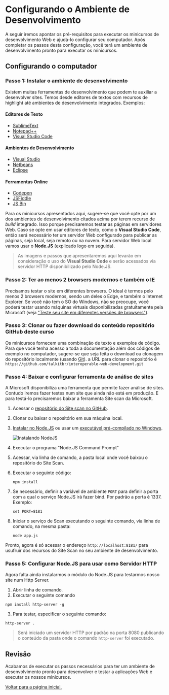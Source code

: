 Configurando o Ambiente de Desenvolvimento
========================================
A seguir iremos apontar os pré-requisitos para executar os minicursos de desenvolvimento Web e ajudá-lo configurar seu computador. Após completar os passos desta configuração, você terá um ambiente de desenvolvimento pronto para executar os minicursos.

Configurando o computador
-----------------------

### Passo 1: Instalar o ambiente de desenvolvimento
Existem muitas ferramentas de desenvolvimento que podem te auxiliar a desenvolver sites. Temos desde editores de textos com recursos de highlight até ambientes de desenvolvimento integrados. Exemplos:

#### Editores de Texto ####
- [SublimeText](http://www.sublimetext.com/download)
- [Notepad++](https://notepad-plus-plus.org/download/v6.8.3.html)
- [Visual Studio Code](https://code.visualstudio.com/)

#### Ambientes de Desenvolvimento ####
- [Visual Studio](https://www.visualstudio.com/)
- [Netbeans](https://netbeans.org/downloads/)
- [Eclipse](https://eclipse.org/downloads/)
   
#### Ferramentas Online ####
- [Codepen](http://codepen.io/)
- [JSFiddle](https://jsfiddle.net/)
- [JS Bin](http://jsbin.com/)

Para os minicursos apresentados aqui, sugere-se que você opte por um dos ambientes de desenvolvimento citados acima por terem recurso de *build* integrado. Isso porque precisaremos testar as páginas em servidores Web. Caso se opte em usar editores de texto, como o **Visual Studio Code**, então será necessário ter um servidor Web configurado para publicar as páginas, seja local, seja remoto ou na nuvem. Para servidor Web local vamos usar o **Node.JS** (explicado logo em seguida). 

> As imagens e passos que apresentaremos aqui levarão em consideração o uso do **Visual Studio Code** e serão acessados via servidor HTTP disponibilizado pelo Node.JS.   

### Passo 2: Ter ao menos 2 browsers modernos e também o IE 

Precisamos testar o site em diferentes browsers. O ideal é termos pelo menos 2 browsers modernos, sendo um deles o Edge, e também o Internet Explorer. Se você não tem o SO do Windows, não se preocupe, você poderá testar usando máquinas virtuais disponibilizadas gratuitamente pela Microsoft (veja ["Teste seu site em diferentes versões de browsers"](http://talkitbr.com/2015/09/01/teste-seu-site-em-diferentes-versoes-de-browsers/)).   
 
### Passo 3: Clonar ou fazer download do conteúdo repositório GitHub deste curso

Os minicursos fornecem uma combinação de texto e exemplos de código. Para que você tenha acesso a toda a documentação além dos códigos de exemplo no computador, sugere-se que seja feita o download ou clonagem do repositório localmente (usando [Git](http://git-scm.com/)). a URL para clonar o repositório é `https://github.com/talkitbr/interoperable-web-development.git`

### Passo 4: Baixar e configurar ferramenta de análise de sites

A Microsoft disponibiliza uma ferramenta que permite fazer análise de sites.
Contudo iremos fazer testes num site que ainda não está em produção. E para testá-lo precisaremos baixar a ferramenta Site scan da Microsoft.

1. Acessar o [repositório do Site scan no GitHub](https://github.com/MicrosoftEdge/static-code-scan).
2. Clonar ou baixar o repositório em sua máquina local.
3. [Instalar no Node.JS](https://github.com/joyent/node/wiki/Installation) ou usar um [executável pré-compilado no Windows](https://github.com/joyent/node/wiki/Installation#installing-on-windows).

	![Instalando NodeJS](./images/fig1_nodejs_install.png)

4. Executar o programa "Node.JS Command Prompt"
5. Acessar, via linha de comando, a pasta local onde você baixou o repositório do Site Scan.
6. Executar o seguinte código:

	`npm install`

7. Se necessário, definir a variável de ambiente `PORT` para definir a porta com a qual o serviço Node.JS irá fazer bind. Por padrão a porta é 1337. Exemplo:

	`set PORT=8181`
 
8. Iniciar o serviço de Scan executando o seguinte comando, via linha de comando, na mesma pasta:

	`node app.js`

Pronto, agora é só acessar o endereço `http://localhost:8181/` para usufruir dos recursos do Site Scan no seu ambiente de desenvolvimento. 

### Passo 5: Configurar Node.JS para usar como Servidor HTTP

Agora falta ainda instalarmos o módulo do Node.JS para testarmos nosso site num Http Server.

1. Abrir linha de comando.
2. Executar o seguinte comando

`npm install http-server -g`

3. Para testar, especificar o seguinte comando:

`http-server .`

> Será iniciado um servidor HTTP por padrão na porta 8080 publicando o conteúdo da pasta onde o comando `http-server` foi executado. 

Revisão
-------

Acabamos de executar os passos necessários para ter um ambiente de desenvolvimento pronto para desenvolver e testar a aplicações Web e executar os nossos minicursos.

[Voltar para a página inicial.](http://talkitbr.github.io/interoperable-web-development)